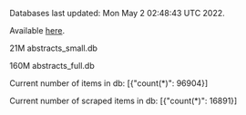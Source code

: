 Databases last updated: Mon May  2 02:48:43 UTC 2022. 

Available [here](https://github.com/cbeauhilton/ash-db/releases).


21M	abstracts_small.db

160M	abstracts_full.db

Current number of items in db:
[{"count(*)": 96904}]

Current number of scraped items in db:
[{"count(*)": 16891}]
